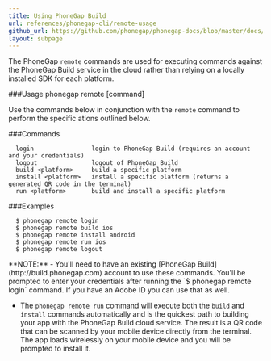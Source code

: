 ```yaml
---
title: Using PhoneGap Build
url: references/phonegap-cli/remote-usage
github_url: https://github.com/phonegap/phonegap-docs/blob/master/docs/references/phonegap-cli/remote-usage.html.md
layout: subpage
---
```


The PhoneGap `remote` commands are used for executing commands against the PhoneGap Build service in the cloud rather than relying on a locally 
installed SDK for each platform. 

###Usage 
      phonegap remote [command]

Use the commands below in conjunction with the `remote` command to perform the specific ations outlined below.    

###Commands

      login                login to PhoneGap Build (requires an account and your credentials)
      logout               logout of PhoneGap Build
      build <platform>     build a specific platform
      install <platform>   install a specific platform (returns a generated QR code in the terminal)
      run <platform>       build and install a specific platform

###Examples

      $ phonegap remote login
      $ phonegap remote build ios
      $ phonegap remote install android
      $ phonegap remote run ios
      $ phonegap remote logout
  

<div class="alert--info">**NOTE:**
- You'll need to have an existing [PhoneGap Build](http://build.phonegap.com) account to use these commands. You'll be prompted to enter your credentials after running the 
`$ phonegap remote login` command. If you have an Adobe ID you can use that as well.  

- The `phonegap remote run` command will execute both the `build` and `install` commands automatically and is the quickest path to building your app
 with the PhoneGap Build cloud service. The result is a QR code that can be scanned by your mobile device directly from the terminal. The app 
 loads wirelessly on your mobile device and you will be prompted to install it. 
</div>